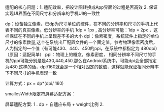 适配的核心问题：1. 适配效率，把设计图转换成App界面的过程是否高效  2. 保证实现UI界面在不同尺寸和分辨率的手机UI的一致性dp：设备独立像素，已dp为尺寸单位的控件，在不同的分辨率和尺寸的手机上代表不同的真实像素。低分辨率的手机 1dp = 1px , 高分辨率可能：1dp = 2px ，这样保证在不同的手机上呈现差不多的大小dpi：像素密度，系统软件上指定的单位尺寸的像素数量,这个在系统出厂配置文件的一个固定值，参考物理像素密度后，人为指定的一个值（有可能430、440、450的ppi，在系统中都指定为 480dpi）（原因：适配简单）ppi：物理上的概念，像素密度，相同分辨率不同尺寸的手机的ppi可能分别是是430,440,450,那么在Android系统中，可能dpi会全部指定为480.这样的话，dpi/160就会是一个相对固定的数值，这样就能保证相同分辨率下不同尺寸的手机表现一致计算方式：px = dp*(dpi/ 160)smallesWidth限定符屏幕适配方案：屏幕适配方案:1 . dp  + 自适应布局 + weight比例2.